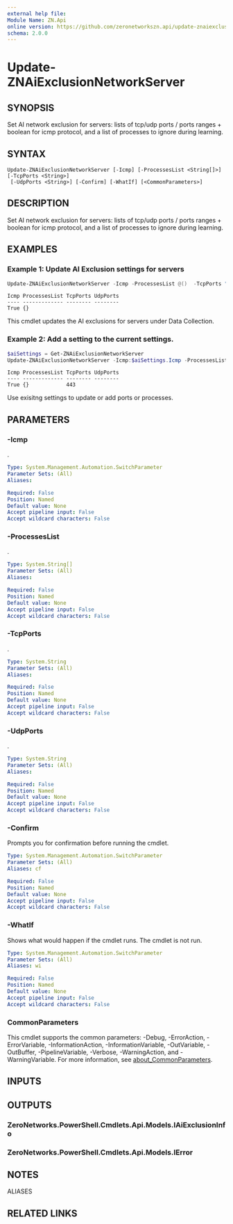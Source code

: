 ```yaml
---
external help file:
Module Name: ZN.Api
online version: https://github.com/zeronetworkszn.api/update-znaiexclusionnetworkserver
schema: 2.0.0
---
```


# Update-ZNAiExclusionNetworkServer

## SYNOPSIS
Set AI network exclusion for servers: lists of tcp/udp ports / ports ranges + boolean for icmp protocol, and a list of processes to ignore during learning.

## SYNTAX

```
Update-ZNAiExclusionNetworkServer [-Icmp] [-ProcessesList <String[]>] [-TcpPorts <String>]
 [-UdpPorts <String>] [-Confirm] [-WhatIf] [<CommonParameters>]
```

## DESCRIPTION
Set AI network exclusion for servers: lists of tcp/udp ports / ports ranges + boolean for icmp protocol, and a list of processes to ignore during learning.

## EXAMPLES

### Example 1: Update AI Exclusion settings for servers
```powershell
Update-ZNAiExclusionNetworkServer -Icmp -ProcessesList @()  -TcpPorts "" -UdpPorts ""
```

```output
Icmp ProcessesList TcpPorts UdpPorts
---- ------------- -------- --------
True {}     
```

This cmdlet updates the AI exclusions for servers under Data Collection.

### Example 2: Add a setting to the current settings.
```powershell
$aiSettings = Get-ZNAiExclusionNetworkServer
Update-ZNAiExclusionNetworkServer -Icmp:$aiSettings.Icmp -ProcessesList $aiSettings.ProcessesList  -TcpPorts ($aiSettings.TcpPorts += "443") -UdpPorts $aiSettings.UdpPorts
```

```output
Icmp ProcessesList TcpPorts UdpPorts
---- ------------- -------- --------
True {}            443      
```

Use exisitng settings to update or add ports or processes.

## PARAMETERS

### -Icmp
.

```yaml
Type: System.Management.Automation.SwitchParameter
Parameter Sets: (All)
Aliases:

Required: False
Position: Named
Default value: None
Accept pipeline input: False
Accept wildcard characters: False
```

### -ProcessesList
.

```yaml
Type: System.String[]
Parameter Sets: (All)
Aliases:

Required: False
Position: Named
Default value: None
Accept pipeline input: False
Accept wildcard characters: False
```

### -TcpPorts
.

```yaml
Type: System.String
Parameter Sets: (All)
Aliases:

Required: False
Position: Named
Default value: None
Accept pipeline input: False
Accept wildcard characters: False
```

### -UdpPorts
.

```yaml
Type: System.String
Parameter Sets: (All)
Aliases:

Required: False
Position: Named
Default value: None
Accept pipeline input: False
Accept wildcard characters: False
```

### -Confirm
Prompts you for confirmation before running the cmdlet.

```yaml
Type: System.Management.Automation.SwitchParameter
Parameter Sets: (All)
Aliases: cf

Required: False
Position: Named
Default value: None
Accept pipeline input: False
Accept wildcard characters: False
```

### -WhatIf
Shows what would happen if the cmdlet runs.
The cmdlet is not run.

```yaml
Type: System.Management.Automation.SwitchParameter
Parameter Sets: (All)
Aliases: wi

Required: False
Position: Named
Default value: None
Accept pipeline input: False
Accept wildcard characters: False
```

### CommonParameters
This cmdlet supports the common parameters: -Debug, -ErrorAction, -ErrorVariable, -InformationAction, -InformationVariable, -OutVariable, -OutBuffer, -PipelineVariable, -Verbose, -WarningAction, and -WarningVariable. For more information, see [about_CommonParameters](http://go.microsoft.com/fwlink/?LinkID=113216).

## INPUTS

## OUTPUTS

### ZeroNetworks.PowerShell.Cmdlets.Api.Models.IAiExclusionInfo

### ZeroNetworks.PowerShell.Cmdlets.Api.Models.IError

## NOTES

ALIASES

## RELATED LINKS


